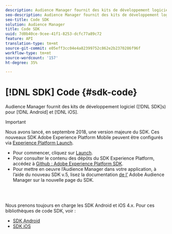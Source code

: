 ```yaml
---
description: Audience Manager fournit des kits de développement logiciel (SDK) pour Android et iOS.
seo-description: Audience Manager fournit des kits de développement logiciel (SDK) pour Android et iOS.
seo-title: Code SDK
solution: Audience Manager
title: Code SDK
uuid: 7d0b40ce-9cee-41f1-8253-dcfc77a89c72
feature: API
translation-type: tm+mt
source-git-commit: e05eff3cc04e4a82399752c862e2b2370286f96f
workflow-type: tm+mt
source-wordcount: '157'
ht-degree: 35%

---
```



# [!DNL SDK] Code {#sdk-code}

Audience Manager fournit des kits de développement logiciel ([!DNL SDK]s) pour [!DNL Android] et [!DNL iOS].

>[!IMPORTANT]
>
>Nous avons lancé, en septembre 2018, une version majeure du SDK. Ces nouveaux SDK Adobe Experience Platform Mobile peuvent être configurés via [Experience Platform Launch](https://www.adobe.com/experience-platform/launch.html).

* Pour commencer, cliquez sur [Launch](https://launch.adobe.com/).
* Pour consulter le contenu des dépôts du SDK Experience Platform, accédez à [Github : Adobe Experience Platform SDK](https://github.com/Adobe-Marketing-Cloud/acp-sdks).
* Pour mettre en oeuvre l’Audience Manager dans votre application, à l’aide du nouveau SDK v.5, lisez la documentation [de l’](https://aep-sdks.gitbook.io/docs/using-mobile-extensions/adobe-audience-manager) Adobe Audience Manager sur la nouvelle page du SDK.

<br> 

Nous prenons toujours en charge les SDK Android et iOS 4.x. Pour ces bibliothèques de code SDK, voir :

* [SDK Android](https://docs.adobe.com/content/help/en/mobile-services/android/overview.html)
* [SDK iOS](https://docs.adobe.com/content/help/en/mobile-services/ios/overview.html)